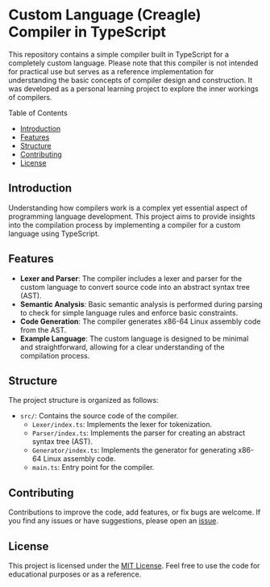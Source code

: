 # Custom Language (Creagle) Compiler in TypeScript

This repository contains a simple compiler built in TypeScript for a completely custom language. Please note that this compiler is not intended for practical use but serves as a reference implementation for understanding the basic concepts of compiler design and construction. It was developed as a personal learning project to explore the inner workings of compilers.

Table of Contents

- [Introduction](#introduction)
- [Features](#features)
- [Structure](#structure)
- [Contributing](#contributing)
- [License](#license)

## Introduction

Understanding how compilers work is a complex yet essential aspect of programming language development. This project aims to provide insights into the compilation process by implementing a compiler for a custom language using TypeScript.

## Features

- **Lexer and Parser**: The compiler includes a lexer and parser for the custom language to convert source code into an abstract syntax tree (AST).
- **Semantic Analysis**: Basic semantic analysis is performed during parsing to check for simple language rules and enforce basic constraints.
- **Code Generation**: The compiler generates x86-64 Linux assembly code from the AST.
- **Example Language**: The custom language is designed to be minimal and straightforward, allowing for a clear understanding of the compilation process.

## Structure

The project structure is organized as follows:

- `src/`: Contains the source code of the compiler.
    - `Lexer/index.ts`: Implements the lexer for tokenization.
    - `Parser/index.ts`: Implements the parser for creating an abstract syntax tree (AST).
    - `Generator/index.ts`: Implements the generator for generating x86-64 Linux assembly code.
    - `main.ts`: Entry point for the compiler.
 
## Contributing

Contributions to improve the code, add features, or fix bugs are welcome. If you find any issues or have suggestions, please open an [issue](https://github.com/SalemC/creagle-compiler/issues/new).

## License

This project is licensed under the [MIT License](https://github.com/SalemC/creagle-compiler/blob/main/LICENSE). Feel free to use the code for educational purposes or as a reference.
